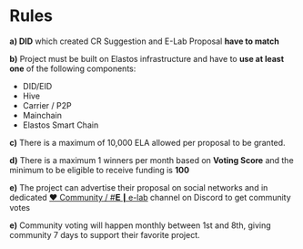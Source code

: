 # Rules

**a) DID** which created CR Suggestion and E-Lab Proposal **have to match**

**b)** Project must be built on Elastos infrastructure and have to **use at least one** of the following components:

* DID/EID
* Hive
* Carrier / P2P
* Mainchain
* Elastos Smart Chain

**c)** There is a maximum of 10,000 ELA allowed per proposal to be granted.

**d)** There is a maximum 1 winners per month based on **Voting Score** and the minimum to be eligible to receive funding is **100**

**e)** The project can advertise their proposal on social networks and in dedicated [❤ Community / #𝐄┃e-lab](https://discord.gg/pnwm6equkt) channel on Discord to get community votes

**e)** Community voting will happen monthly between 1st and 8th, giving community 7 days to support their favorite project.
